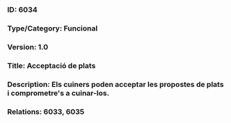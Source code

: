 ### ID: 6034
### Type/Category: Funcional
### Version: 1.0
### Title: Acceptació de plats
### Description: Els cuiners poden acceptar les propostes de plats i comprometre's a cuinar-los.
### Relations: 6033, 6035
